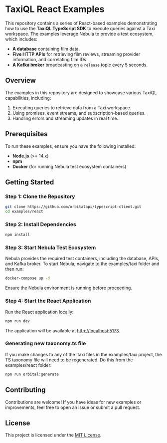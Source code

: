 # TaxiQL React Examples

This repository contains a series of React-based examples demonstrating how to use the **TaxiQL TypeScript SDK** to execute queries against a Taxi workspace. The examples leverage Nebula to provide a test ecosystem, which includes:

- **A database** containing film data.
- **Five HTTP APIs** for retrieving film reviews, streaming provider information, and correlating film IDs.
- **A Kafka broker** broadcasting on a `release` topic every 5 seconds.

## Overview

The examples in this repository are designed to showcase various TaxiQL capabilities, including:

1. Executing queries to retrieve data from a Taxi workspace.
2. Using promises, event streams, and subscription-based queries.
3. Handling errors and streaming updates in real time.

## Prerequisites

To run these examples, ensure you have the following installed:

- **Node.js** (>= 14.x)
- **npm**
- **Docker** (for running Nebula test ecosystem containers)

## Getting Started

### Step 1: Clone the Repository

```bash
git clone https://github.com/orbitalapi/typescript-client.git
cd examples/react
```

### Step 2: Install Dependencies

```bash
npm install
```

### Step 3: Start Nebula Test Ecosystem

Nebula provides the required test containers, including the database, APIs, and Kafka broker. To start Nebula, navigate to the examples/taxi folder and then run:

```bash
docker-compose up -d
```

Ensure the Nebula environment is running before proceeding.

### Step 4: Start the React Application

Run the React application locally:

```bash
npm run dev
```

The application will be available at [http://localhost:5173](http://localhost:5173).

### Generating new taxonomy.ts file

If you make changes to any of the .taxi files in the examples/taxi project, the TS taxonomy file will need to be regenerated. Do this from the examples/react folder:

```bash
npm run orbital:generate
```


## Contributing

Contributions are welcome! If you have ideas for new examples or improvements, feel free to open an issue or submit a pull request.

## License

This project is licensed under the [MIT License](LICENSE).



